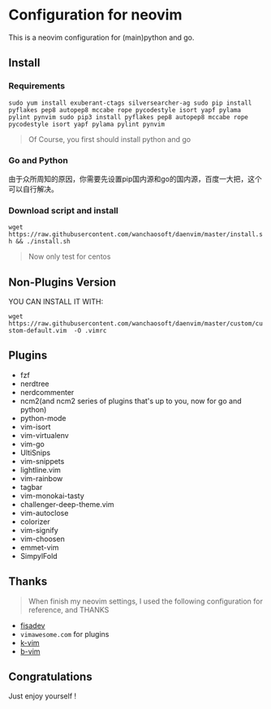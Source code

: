 # Configuration for neovim

This is a neovim configuration for (main)python and go.

## Install

### Requirements

`
sudo yum install exuberant-ctags silversearcher-ag
sudo pip install pyflakes pep8 autopep8 mccabe rope pycodestyle isort yapf pylama pylint pynvim
sudo pip3 install pyflakes pep8 autopep8 mccabe rope pycodestyle isort yapf pylama pylint pynvim
`
> Of Course, you first should install python and go

### Go and Python

由于众所周知的原因，你需要先设置pip国内源和go的国内源，百度一大把，这个可以自行解决。

### Download script and install

`
wget https://raw.githubusercontent.com/wanchaosoft/daenvim/master/install.sh && ./install.sh
`

> Now only test for centos

## Non-Plugins Version

YOU CAN INSTALL IT WITH:

`
wget https://raw.githubusercontent.com/wanchaosoft/daenvim/master/custom/custom-default.vim  -O .vimrc
`
## Plugins

- fzf
- nerdtree
- nerdcommenter
- ncm2(and ncm2 series of plugins that's up to you, now for go and python)
- python-mode
- vim-isort
- vim-virtualenv
- vim-go
- UltiSnips
- vim-snippets
- lightline.vim
- vim-rainbow
- tagbar
- vim-monokai-tasty
- challenger-deep-theme.vim
- vim-autoclose
- colorizer
- vim-signify
- vim-choosen
- emmet-vim
- SimpylFold

## Thanks

> When finish my neovim settings, I used the following configuration for reference, and THANKS 

- [fisadev](http://github.com/fisadev/fisa-vim-config)
- `vimawesome.com` for plugins
- [k-vim](https://github.com/wklken/k-vim)
- [b-vim](https://github.com/nine2/b-vim)

## Congratulations

Just enjoy yourself !
